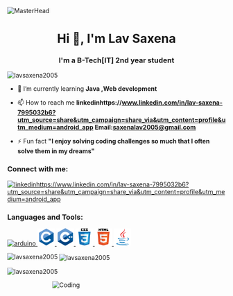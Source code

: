 ![MasterHead](https://cdn.dribbble.com/users/219482/screenshots/14676444/media/28fa0b64b0454de0d0664e364e4f95fc.gif)
<h1 align="center">Hi 👋, I'm Lav Saxena</h1>
<h3 align="center">I'm a B-Tech[IT] 2nd year student</h3>
<p align="left"> <img src="https://komarev.com/ghpvc/?username=lavsaxena2005&label=Profile%20views&color=0e75b6&style=flat" alt="lavsaxena2005" /> </p>

- 🌱 I’m currently learning **Java ,Web development**

- 📫 How to reach me **linkedinhttps://www.linkedin.com/in/lav-saxena-7995032b6?utm_source=share&utm_campaign=share_via&utm_content=profile&utm_medium=android_app Email:saxenalav2005@gmail.com**

- ⚡ Fun fact **"I enjoy solving coding challenges so much that I often solve them in my dreams"**

<h3 align="left">Connect with me:</h3>
<p align="left">
<a href="https://linkedin.com/in/linkedinhttps://www.linkedin.com/in/lav-saxena-7995032b6?utm_source=share&utm_campaign=share_via&utm_content=profile&utm_medium=android_app" target="blank"><img align="center" src="https://raw.githubusercontent.com/rahuldkjain/github-profile-readme-generator/master/src/images/icons/Social/linked-in-alt.svg" alt="linkedinhttps://www.linkedin.com/in/lav-saxena-7995032b6?utm_source=share&utm_campaign=share_via&utm_content=profile&utm_medium=android_app" height="30" width="40" /></a>
</p>

<h3 align="left">Languages and Tools:</h3>
<p align="left"> <a href="https://www.arduino.cc/" target="_blank" rel="noreferrer"> <img src="https://cdn.worldvectorlogo.com/logos/arduino-1.svg" alt="arduino" width="40" height="40"/> </a> <a href="https://www.cprogramming.com/" target="_blank" rel="noreferrer"> <img src="https://raw.githubusercontent.com/devicons/devicon/master/icons/c/c-original.svg" alt="c" width="40" height="40"/> </a> <a href="https://www.w3schools.com/cpp/" target="_blank" rel="noreferrer"> <img src="https://raw.githubusercontent.com/devicons/devicon/master/icons/cplusplus/cplusplus-original.svg" alt="cplusplus" width="40" height="40"/> </a> <a href="https://www.w3schools.com/css/" target="_blank" rel="noreferrer"> <img src="https://raw.githubusercontent.com/devicons/devicon/master/icons/css3/css3-original-wordmark.svg" alt="css3" width="40" height="40"/> </a> <a href="https://www.w3.org/html/" target="_blank" rel="noreferrer"> <img src="https://raw.githubusercontent.com/devicons/devicon/master/icons/html5/html5-original-wordmark.svg" alt="html5" width="40" height="40"/> </a> <a href="https://www.java.com" target="_blank" rel="noreferrer"> <img src="https://raw.githubusercontent.com/devicons/devicon/master/icons/java/java-original.svg" alt="java" width="40" height="40"/> </a> </p>

<p><img align="left" src="https://github-readme-stats.vercel.app/api/top-langs?username=lavsaxena2005&show_icons=true&locale=en&layout=compact" alt="lavsaxena2005" /></p>

<p>&nbsp;<img align="center" src="https://github-readme-stats.vercel.app/api?username=lavsaxena2005&show_icons=true&locale=en" alt="lavsaxena2005" /></p>

<p><img align="center" src="https://github-readme-streak-stats.herokuapp.com/?user=lavsaxena2005&" alt="lavsaxena2005" /></p>

<img align="right" alt="Coding" width="400" src="https://miro.medium.com/v2/resize:fit:1358/1*mB6YLIGqIk1hTzU6Fb12zQ.gif">
